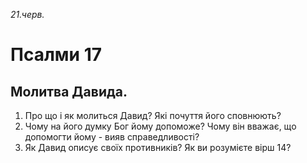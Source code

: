 
_21.черв._

# Псалми 17

## Молитва Давида.
1. Про що і як молиться Давид? Які почуття його сповнюють?
2. Чому на його думку Бог йому допоможе? Чому він вважає, що допомогти йому  - вияв справедливості?
3. Як Давид описує своїх противників? Як ви розумієте вірш 14?
